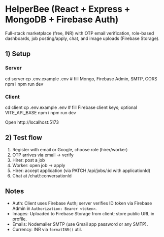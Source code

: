 # HelperBee (React + Express + MongoDB + Firebase Auth)

Full-stack marketplace (free, INR) with OTP email verification, role-based dashboards, job posting/apply, chat, and image uploads (Firebase Storage).

## 1) Setup

### Server
cd server
cp .env.example .env   # fill Mongo, Firebase Admin, SMTP, CORS
npm i
npm run dev

### Client
cd client
cp .env.example .env   # fill Firebase client keys; optional VITE_API_BASE
npm i
npm run dev

Open http://localhost:5173

## 2) Test flow
1) Register with email or Google, choose role (hirer/worker)
2) OTP arrives via email → verify
3) Hirer: post a job
4) Worker: open job → apply
5) Hirer: accept application (via PATCH /api/jobs/:id with applicationId)
6) Chat at /chat/:conversationId

## Notes
- Auth: Client uses Firebase Auth; server verifies ID token via Firebase Admin in `Authorization: Bearer <token>`.
- Images: Uploaded to Firebase Storage from client; store public URL in profile.
- Emails: Nodemailer SMTP (use Gmail app password or any SMTP).
- Currency: INR via `formatINR()` util.